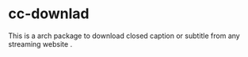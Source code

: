 # cc-downlad
This is a arch package to download closed caption or subtitle from any streaming website .
